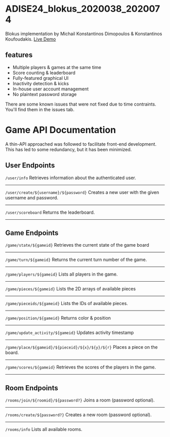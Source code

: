 # ADISE24_blokus_2020038_2020074
Blokus implementation by Michail Konstantinos Dimopoulos & Konstantinos Koufoudakis.
[Live Demo](https://users.iee.ihu.gr/~iee2020038/login.html)

## features
* Multiple players & games at the same time
* Score counting & leaderboard
* Fully-featured graphical UI
* Inactivity detection & kicks
* In-house user account management
* No plaintext password storage

There are some known issues that were not fixed due to time contraints. You'll find them in the issues tab.

# Game API Documentation

A thin-API approached was followed to facilitate front-end development. This has led to some redundancy, but it has been minimized.

## **User Endpoints**

`/user/info`
Retrieves information about the authenticated user.

---

`/user/create/${username}/${password}`
Creates a new user with the given username and password.

---

`/user/scoreboard`
Returns the leaderboard.

---

## **Game Endpoints**

`/game/state/${gameid}`
Retrieves the current state of the game board

---

`/game/turn/${gameid}`
Returns the current turn number of the game.

---

`/game/players/${gameid}`
Lists all players in the game.

---

`/game/pieces/${gameid}`
Lists the 2D arrays of available pieces

---

`/game/pieceids/${gameid}`
Lists the IDs of available pieces.

---

`/game/position/${gameid}`
Returns color & position

---

`/game/update_activity/${gameid}`
Updates activity timestamp

---

`/game/place/${gameid}/${pieceid}/${x}/${y}/${r}`
Places a piece on the board.

---

`/game/scores/${gameid}`
Retrieves the scores of the players in the game.

---

## **Room Endpoints**

`/rooms/join/${roomid}/${password?}`
Joins a room (password optional).

---

`/rooms/create/${password?}`
Creates a new room (password optional).

---

`/rooms/info`
Lists all available rooms.


